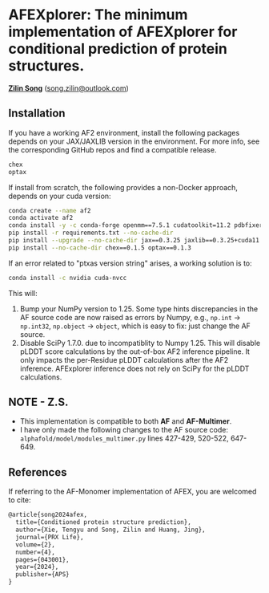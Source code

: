 # AFEXplorer: The minimum implementation of AFEXplorer for conditional prediction of protein structures.
**[Zilin Song](https://github.com/ZL-Song)** (song.zilin@outlook.com)  
## Installation
If you have a working AF2 environment, install the following packages depends on your JAX/JAXLIB 
version in the environment. For more info, see the corresponding GitHub repos and find a compatible 
release.
```bash
chex
optax
```
If install from scratch, the following provides a non-Docker approach, depends on your cuda version:
```bash
conda create --name af2
conda activate af2
conda install -y -c conda-forge openmm==7.5.1 cudatoolkit=11.2 pdbfixer
pip install -r requirements.txt --no-cache-dir
pip install --upgrade --no-cache-dir jax==0.3.25 jaxlib==0.3.25+cuda11.cudnn805 -f https://storage.googleapis.com/jax-releases/jax_cuda_releases.html
pip install --no-cache-dir chex==0.1.5 optax==0.1.3
```
If an error related to "ptxas version string" arises, a working solution is to:
```bash
conda install -c nvidia cuda-nvcc
```
This will:
1. Bump your NumPy version to 1.25. Some type hints discrepancies in the AF source code are now 
raised as errors by Numpy, e.g., `np.int` -> `np.int32`, `np.object` -> `object`, which is easy to 
fix: just change the AF source.  
2. Disable SciPy 1.7.0. due to incompatiblity to Numpy 1.25. This will disable pLDDT score calculations
by the out-of-box AF2 inference pipeline. It only impacts the per-Residue pLDDT calculations after the
AF2 inference. AFExplorer inference does not rely on SciPy for the pLDDT calculations.
## NOTE - Z.S.
- This implementation is compatible to both **AF** and **AF-Multimer**.
- I have only made the following changes to the AF source code:  
`alphafold/model/modules_multimer.py` lines 427-429, 520-522, 647-649.  
## References
If referring to the AF-Monomer implementation of AFEX, you are welcomed to cite: 
```latex
@article{song2024afex,
  title={Conditioned protein structure prediction},
  author={Xie, Tengyu and Song, Zilin and Huang, Jing},
  journal={PRX Life},
  volume={2},
  number={4},
  pages={043001},
  year={2024},
  publisher={APS}
}
```